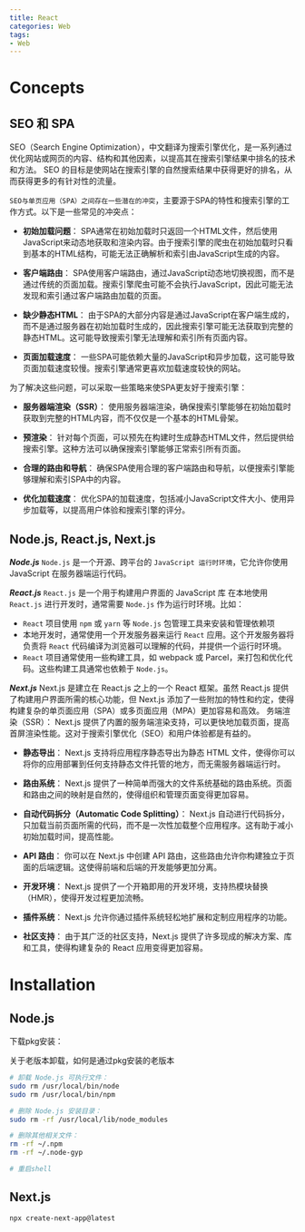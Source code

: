 ```yaml
---
title: React
categories: Web
tags:
- Web
---
```


# Concepts
## SEO 和 SPA
SEO（Search Engine Optimization），中文翻译为搜索引擎优化，是一系列通过优化网站或网页的内容、结构和其他因素，以提高其在搜索引擎结果中排名的技术和方法。
SEO 的目标是使网站在搜索引擎的自然搜索结果中获得更好的排名，从而获得更多的有针对性的流量。

`SEO与单页应用（SPA）之间存在一些潜在的冲突`，主要源于SPA的特性和搜索引擎的工作方式。以下是一些常见的冲突点：

- **初始加载问题**： SPA通常在初始加载时只返回一个HTML文件，然后使用JavaScript来动态地获取和渲染内容。由于搜索引擎的爬虫在初始加载时只看到基本的HTML结构，可能无法正确解析和索引由JavaScript生成的内容。

- **客户端路由**： SPA使用客户端路由，通过JavaScript动态地切换视图，而不是通过传统的页面加载。搜索引擎爬虫可能不会执行JavaScript，因此可能无法发现和索引通过客户端路由加载的页面。

- **缺少静态HTML**： 由于SPA的大部分内容是通过JavaScript在客户端生成的，而不是通过服务器在初始加载时生成的，因此搜索引擎可能无法获取到完整的静态HTML。这可能导致搜索引擎无法理解和索引所有页面内容。

- **页面加载速度**： 一些SPA可能依赖大量的JavaScript和异步加载，这可能导致页面加载速度较慢。搜索引擎通常更喜欢加载速度较快的网站。

为了解决这些问题，可以采取一些策略来使SPA更友好于搜索引擎：

- **服务器端渲染（SSR）**： 使用服务器端渲染，确保搜索引擎能够在初始加载时获取到完整的HTML内容，而不仅仅是一个基本的HTML骨架。

- **预渲染**： 针对每个页面，可以预先在构建时生成静态HTML文件，然后提供给搜索引擎。这种方法可以确保搜索引擎能够正常索引所有页面。

- **合理的路由和导航**： 确保SPA使用合理的客户端路由和导航，以便搜索引擎能够理解和索引SPA中的内容。

- **优化加载速度**： 优化SPA的加载速度，包括减小JavaScript文件大小、使用异步加载等，以提高用户体验和搜索引擎的评分。

## Node.js, React.js, Next.js
***Node.js***
`Node.js` 是一个开源、跨平台的 `JavaScript 运行时环境`，它允许你使用 JavaScript 在服务器端运行代码。

***React.js***
`React.js` 是一个用于构建用户界面的 JavaScript 库
在本地使用` React.js` 进行开发时，通常需要 `Node.js` 作为运行时环境。比如：
- `React` 项目使用 `npm` 或 `yarn` 等 `Node.js` 包管理工具来安装和管理依赖项
- 本地开发时，通常使用一个开发服务器来运行 `React` 应用。这个开发服务器将负责将 `React` 代码编译为浏览器可以理解的代码，并提供一个运行时环境。
-  `React` 项目通常使用一些构建工具，如 webpack 或 Parcel，来打包和优化代码。这些构建工具通常也依赖于 `Node.js`。

***Next.js***
Next.js 是建立在 React.js 之上的一个 React 框架。虽然 React.js 提供了构建用户界面所需的核心功能，但 Next.js 添加了一些附加的特性和约定，使得构建复杂的单页面应用（SPA）或多页面应用（MPA）更加容易和高效。
务端渲染（SSR）： Next.js 提供了内置的服务端渲染支持，可以更快地加载页面，提高首屏渲染性能。这对于搜索引擎优化（SEO）和用户体验都是有益的。

- **静态导出**： Next.js 支持将应用程序静态导出为静态 HTML 文件，使得你可以将你的应用部署到任何支持静态文件托管的地方，而无需服务器端运行时。

- **路由系统**： Next.js 提供了一种简单而强大的文件系统基础的路由系统。页面和路由之间的映射是自然的，使得组织和管理页面变得更加容易。

- **自动代码拆分（Automatic Code Splitting）**： Next.js 自动进行代码拆分，只加载当前页面所需的代码，而不是一次性加载整个应用程序。这有助于减小初始加载时间，提高性能。

- **API 路由**： 你可以在 Next.js 中创建 API 路由，这些路由允许你构建独立于页面的后端逻辑。这使得前端和后端的开发能够更加分离。

- **开发环境**： Next.js 提供了一个开箱即用的开发环境，支持热模块替换（HMR），使得开发过程更加流畅。

- **插件系统**： Next.js 允许你通过插件系统轻松地扩展和定制应用程序的功能。

- **社区支持**： 由于其广泛的社区支持，Next.js 提供了许多现成的解决方案、库和工具，使得构建复杂的 React 应用变得更加容易。

# Installation
## Node.js
下载pkg安装：

关于老版本卸载，如何是通过pkg安装的老版本
```bash
# 卸载 Node.js 可执行文件：
sudo rm /usr/local/bin/node
sudo rm /usr/local/bin/npm

# 删除 Node.js 安装目录：
sudo rm -rf /usr/local/lib/node_modules

# 删除其他相关文件：
rm -rf ~/.npm
rm -rf ~/.node-gyp

# 重启shell
```


## Next.js
```bash
npx create-next-app@latest
```
